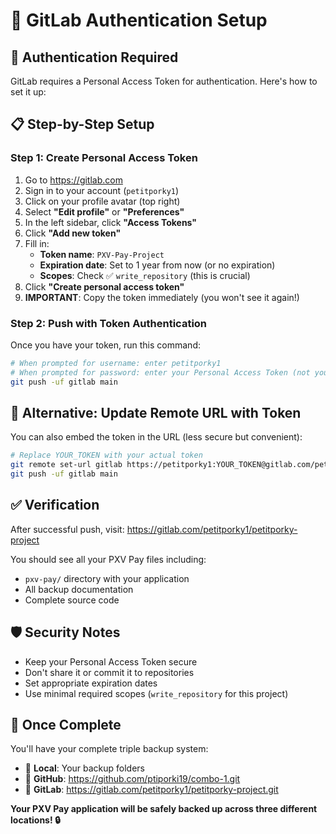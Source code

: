 # 🔐 GitLab Authentication Setup

## 🚨 Authentication Required
GitLab requires a Personal Access Token for authentication. Here's how to set it up:

## 📋 Step-by-Step Setup

### Step 1: Create Personal Access Token
1. Go to https://gitlab.com
2. Sign in to your account (`petitporky1`)
3. Click on your profile avatar (top right)
4. Select **"Edit profile"** or **"Preferences"**
5. In the left sidebar, click **"Access Tokens"**
6. Click **"Add new token"**
7. Fill in:
   - **Token name**: `PXV-Pay-Project`
   - **Expiration date**: Set to 1 year from now (or no expiration)
   - **Scopes**: Check ✅ `write_repository` (this is crucial)
8. Click **"Create personal access token"**
9. **IMPORTANT**: Copy the token immediately (you won't see it again!)

### Step 2: Push with Token Authentication
Once you have your token, run this command:

```bash
# When prompted for username: enter petitporky1
# When prompted for password: enter your Personal Access Token (not your GitLab password)
git push -uf gitlab main
```

## 🔄 Alternative: Update Remote URL with Token
You can also embed the token in the URL (less secure but convenient):

```bash
# Replace YOUR_TOKEN with your actual token
git remote set-url gitlab https://petitporky1:YOUR_TOKEN@gitlab.com/petitporky1/petitporky-project.git
git push -uf gitlab main
```

## ✅ Verification
After successful push, visit:
https://gitlab.com/petitporky1/petitporky-project

You should see all your PXV Pay files including:
- `pxv-pay/` directory with your application
- All backup documentation
- Complete source code

## 🛡️ Security Notes
- Keep your Personal Access Token secure
- Don't share it or commit it to repositories
- Set appropriate expiration dates
- Use minimal required scopes (`write_repository` for this project)

## 🎉 Once Complete
You'll have your complete triple backup system:
- 📁 **Local**: Your backup folders
- 🐙 **GitHub**: https://github.com/ptiporki19/combo-1.git  
- 🦊 **GitLab**: https://gitlab.com/petitporky1/petitporky-project.git

**Your PXV Pay application will be safely backed up across three different locations! 🔒** 